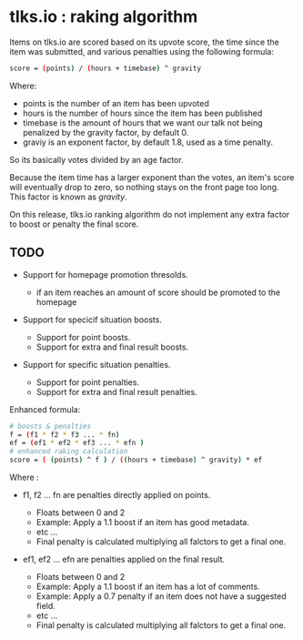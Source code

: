 # tlks.io : raking algorithm

Items on tlks.io are scored based on its upvote score, the time since the
item was submitted, and various penalties using the following formula:

```bash
score = (points) / (hours + timebase) ^ gravity
```

Where:

* points is the number of an item has been upvoted
* hours is the number of hours since the item has been published
* timebase is the amount of hours that we want our talk not being penalized by
  the gravity factor, by default 0.
* graviy is an exponent factor, by default 1.8, used as a time penalty.

So its basically votes divided by an age factor.

Because the item time has a larger exponent than the votes, an item's score
will eventually drop to zero, so nothing stays on the front page too long.
This factor is known as *gravity*.

On this release, tlks.io ranking algorithm do not implement any extra factor
to boost or penalty the final score.

## TODO

* Support for homepage promotion thresolds.
    * if an item reaches an amount of score should be promoted to the
      homepage

* Support for specicif situation boosts.
    * Support for point boosts.
    * Support for extra and final result boosts.
* Support for specific situation penalties.
    * Support for point penalties.
    * Support for extra and final result penalties.

Enhanced formula:

```bash
# boosts & penalties
f = (f1 * f2 * f3 ... * fn)
ef = (ef1 * ef2 * ef3 ... * efn )
# enhanced raking calculation
score = ( (points) ^ f ) / ((hours + timebase) ^ gravity) * ef
```

Where :

* f1, f2 ... fn are penalties directly applied on points.
    * Floats between 0 and 2
    * Example: Apply a 1.1 boost if an item has good metadata.
    * etc ...
    * Final penalty is calculated multiplying all falctors to get a final one.

* ef1, ef2 ... efn are penalties applied on the final result.
    * Floats between 0 and 2
    * Example: Apply a 1.1 boost if an item has a lot of comments.
    * Example: Apply a 0.7 penalty if an item does not have a suggested field.
    * etc ...
    * Final penalty is calculated multiplying all falctors to get a final one.
